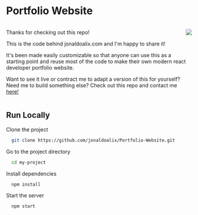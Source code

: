 # Portfolio Website

<div style="display: flex; flex-direction: row; flex-wrap: nowrap">
  <div>
    <p>Thanks for checking out this repo!</p>
    <p>This is the code behind jonaldoalix.com and I'm happy to share it!</p>
    <p>It's been made easily customizable so that anyone can use this as a starting point and reuse most of the code to make their own modern react developer portfolio website.</p>
    <p>Want to see it live or contract me to adapt a version of this for yourself? Need me to build something else? Check out this repo and contact me <a href="https://jonaldoalix.com">here!</a></p>
  </div>
  <div>
    <p align="center">
      <img src="https://jonaldoalix.com/JAColorizedLogo150.png" />
    </p>
  </div>
</div>

## Run Locally

Clone the project

```bash
  git clone https://github.com/jonaldoalix/Portfolio-Website.git
```

Go to the project directory

```bash
  cd my-project
```

Install dependencies

```bash
  npm install
```

Start the server

```bash
  npm start
```
